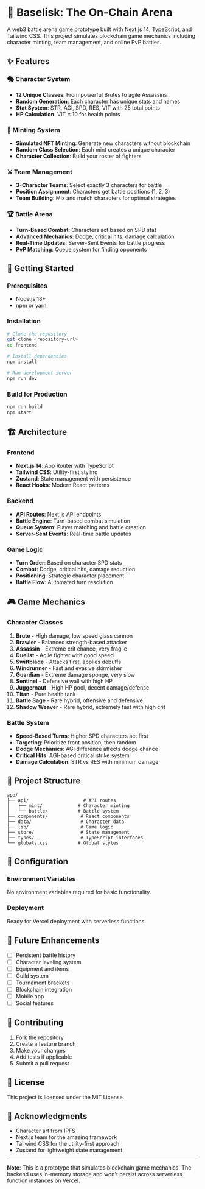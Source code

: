 # 🐉 Baselisk: The On-Chain Arena

A web3 battle arena game prototype built with Next.js 14, TypeScript, and Tailwind CSS. This project simulates blockchain game mechanics including character minting, team management, and online PvP battles.

## ✨ Features

### 🎭 Character System
- **12 Unique Classes**: From powerful Brutes to agile Assassins
- **Random Generation**: Each character has unique stats and names
- **Stat System**: STR, AGI, SPD, RES, VIT with 25 total points
- **HP Calculation**: VIT × 10 for health points

### 🎨 Minting System
- **Simulated NFT Minting**: Generate new characters without blockchain
- **Random Class Selection**: Each mint creates a unique character
- **Character Collection**: Build your roster of fighters

### ⚔️ Team Management
- **3-Character Teams**: Select exactly 3 characters for battle
- **Position Assignment**: Characters get battle positions (1, 2, 3)
- **Team Building**: Mix and match characters for optimal strategies

### 🏆 Battle Arena
- **Turn-Based Combat**: Characters act based on SPD stat
- **Advanced Mechanics**: Dodge, critical hits, damage calculation
- **Real-Time Updates**: Server-Sent Events for battle progress
- **PvP Matching**: Queue system for finding opponents

## 🚀 Getting Started

### Prerequisites
- Node.js 18+ 
- npm or yarn

### Installation
```bash
# Clone the repository
git clone <repository-url>
cd frontend

# Install dependencies
npm install

# Run development server
npm run dev
```

### Build for Production
```bash
npm run build
npm start
```

## 🏗️ Architecture

### Frontend
- **Next.js 14**: App Router with TypeScript
- **Tailwind CSS**: Utility-first styling
- **Zustand**: State management with persistence
- **React Hooks**: Modern React patterns

### Backend
- **API Routes**: Next.js API endpoints
- **Battle Engine**: Turn-based combat simulation
- **Queue System**: Player matching and battle creation
- **Server-Sent Events**: Real-time battle updates

### Game Logic
- **Turn Order**: Based on character SPD stats
- **Combat**: Dodge, critical hits, damage reduction
- **Positioning**: Strategic character placement
- **Battle Flow**: Automated turn resolution

## 🎮 Game Mechanics

### Character Classes
1. **Brute** - High damage, low speed glass cannon
2. **Brawler** - Balanced strength-based attacker
3. **Assassin** - Extreme crit chance, very fragile
4. **Duelist** - Agile fighter with good speed
5. **Swiftblade** - Attacks first, applies debuffs
6. **Windrunner** - Fast and evasive skirmisher
7. **Guardian** - Extreme damage sponge, very slow
8. **Sentinel** - Defensive wall with high HP
9. **Juggernaut** - High HP pool, decent damage/defense
10. **Titan** - Pure health tank
11. **Battle Sage** - Rare hybrid, offensive and defensive
12. **Shadow Weaver** - Rare hybrid, extremely fast with high crit

### Battle System
- **Speed-Based Turns**: Higher SPD characters act first
- **Targeting**: Prioritize front position, then random
- **Dodge Mechanics**: AGI difference affects dodge chance
- **Critical Hits**: AGI-based critical strike system
- **Damage Calculation**: STR vs RES with minimum damage

## 📁 Project Structure

```
app/
├── api/                    # API routes
│   ├── mint/             # Character minting
│   └── battle/           # Battle system
├── components/            # React components
├── data/                  # Character data
├── lib/                   # Game logic
├── store/                 # State management
├── types/                 # TypeScript interfaces
└── globals.css           # Global styles
```

## 🔧 Configuration

### Environment Variables
No environment variables required for basic functionality.

### Deployment
Ready for Vercel deployment with serverless functions.

## 🎯 Future Enhancements

- [ ] Persistent battle history
- [ ] Character leveling system
- [ ] Equipment and items
- [ ] Guild system
- [ ] Tournament brackets
- [ ] Blockchain integration
- [ ] Mobile app
- [ ] Social features

## 🤝 Contributing

1. Fork the repository
2. Create a feature branch
3. Make your changes
4. Add tests if applicable
5. Submit a pull request

## 📄 License

This project is licensed under the MIT License.

## 🙏 Acknowledgments

- Character art from IPFS
- Next.js team for the amazing framework
- Tailwind CSS for the utility-first approach
- Zustand for lightweight state management

---

**Note**: This is a prototype that simulates blockchain game mechanics. The backend uses in-memory storage and won't persist across serverless function instances on Vercel.
